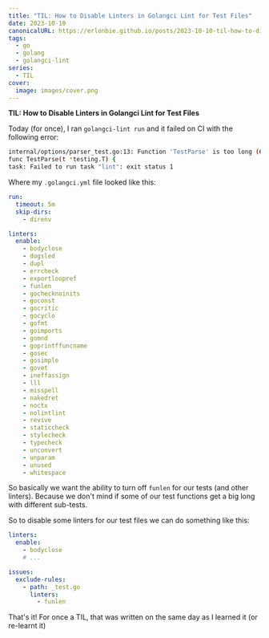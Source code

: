 ```yaml
---
title: "TIL: How to Disable Linters in Golangci Lint for Test Files"
date: 2023-10-10
canonicalURL: https://erlonbie.github.io/posts/2023-10-10-til-how-to-disable-linters-in-golangci-lint-for-test-files
tags:
  - go
  - golang
  - golangci-lint
series:
  - TIL
cover:
  image: images/cover.png
---
```


**TIL: How to Disable Linters in Golangci Lint for Test Files**

Today (for once), I ran `golangci-lint run` and it failed on CI with the following error:

```bash
internal/options/parser_test.go:13: Function 'TestParse' is too long (69 > 60) (funlen)
func TestParse(t *testing.T) {
task: Failed to run task "lint": exit status 1
```

Where my `.golangci.yml` file looked like this:

```yaml
run:
  timeout: 5m
  skip-dirs:
    - direnv

linters:
  enable:
    - bodyclose
    - dogsled
    - dupl
    - errcheck
    - exportloopref
    - funlen
    - gochecknoinits
    - goconst
    - gocritic
    - gocyclo
    - gofmt
    - goimports
    - gomnd
    - goprintffuncname
    - gosec
    - gosimple
    - govet
    - ineffassign
    - lll
    - misspell
    - nakedret
    - noctx
    - nolintlint
    - revive
    - staticcheck
    - stylecheck
    - typecheck
    - unconvert
    - unparam
    - unused
    - whitespace
```

So basically we want the ability to turn off `funlen` for our tests (and other linters). Because we don't mind
if some of our test functions get a big long with different sub-tests.

So to disable some linters for our test files we can do something like this:

```yaml {hl_lines="6-10"}
linters:
  enable:
    - bodyclose
    # ...

issues:
  exclude-rules:
    - path: _test.go
      linters:
        - funlen
```

That's it! For once a TIL, that was written on the same day as I learned it (or re-learnt it)
